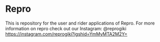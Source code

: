 # Repro
This is repository for the user and rider applications of Repro. 
For more information on repro check out our Instagram: @reprogiki
https://instagram.com/reprogiki?igshid=YmMyMTA2M2Y=

